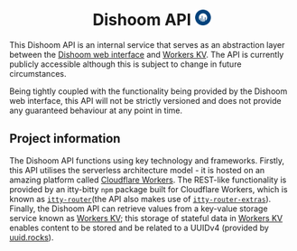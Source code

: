 <h1 align="center">Dishoom API  <img src="https://github.com/doublevcodes/dishoom-api/blob/readme/icon.png" width="28" height="28"/></h1>

This Dishoom API is an internal service that serves as an
abstraction layer between the [Dishoom web interface](https://github.com/doublevcodes/dishoom) and [Workers KV](https://developers.cloudflare.com/workers/learning/how-kv-works).
The API is currently publicly accessible although this is subject to
change in future circumstances.

Being tightly coupled with the functionality being provided by the
Dishoom web interface, this API will not be strictly versioned and does
not provide any guaranteed behaviour at any point in time.

## Project information
The Dishoom API functions using key technology and frameworks. Firstly,
this API utilises the serverless architecture model - it is hosted on an
amazing platform called [Cloudflare Workers](https://workers.cloudflare.com). The REST-like functionality
is provided by an itty-bitty `npm` package built for Cloudflare Workers,
which is known as [`itty-router`](https://www.npmjs.com/package/itty-router)(the API also makes use of
[`itty-router-extras`](https://www.npmjs.com/package/itty-router)). Finally, the Dishoom API can retrieve values from
a key-value storage service known as [Workers KV](https://developers.cloudflare.com/workers/learning/how-kv-works); this storage of stateful
data in [Workers KV](https://developers.cloudflare.com/workers/learning/how-kv-works) enables content to be stored and be related to a UUIDv4
(provided by [uuid.rocks](https://uuid.rocks)).
